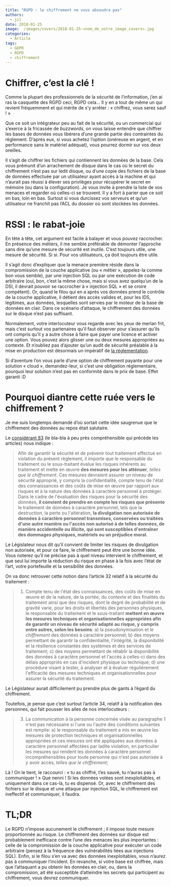 ```yaml
---
title: "RGPD : le chiffrement ne vous absoudra pas"
authors:
  - jil
date: 2018-01-25
image:  /images/covers/2018-01-25-<nom_de_votre_image_covers>.jpg
categories:
  - Article
tags:
  - GDPR
  - RGPD
  - chiffrement
---
```


# Chiffrer, c’est la clé !

Comme la plupart des professionnels de la sécurité de l’information, j’en ai ras la casquette des RGPD ceci, RGPD cela… Il y en a tout de même un qui revient fréquemment et qui mérite de s’y arrêter : « chiffrez, vous serez sauf ! »

Que ce soit un intégrateur peu au fait de la sécurité, ou un commercial qui s’exerce à la fricassée de *buzzwords*, on vous laisse entendre que chiffrer les bases de données vous libérera d’une grande partie des contraintes du règlement. D’après eux, si vous achetez l’option (onéreuse en argent, et en performance sans le matériel adéquat), vous pourrez dormir sur vos deux oreilles.

Il s’agit de chiffrer les fichiers qui contiennent les données de la base. Cela vous prémunit d’un arrachement de disque dans le cas où le secret du chiffrement n’est pas sur ledit disque, ou d’une copie des fichiers de la base de données effectuée par un utilisateur ayant accès à la machine et qui n’aurait pas réussi à élever ses privilèges pour récupérer le secret en mémoire (ou dans la configuration). Je vous invite à prendre la liste de vos menaces et regarder où celles-ci se trouvent. Il y a fort à parier que ce soit en bas, loin en bas. Surtout si vous durcissez vos serveurs et qu’un utilisateur ne franchit pas l’ACL du dossier où sont stockées les données.

# RSSI : le rabat-joie

En tête à tête, cet argument est facile à balayer et vous pouvez raccrocher. En présence des métiers, il me semble préférable de démonter l’approche sans dire qu’une mesure de sécurité est inutile. C’est toujours utile, une mesure de sécurité. Si si. Pour vos utilisateurs, ça doit toujours être utile. 

Il s’agit donc d’expliquer que la menace première réside dans la compromission de la couche applicative (ou « métier », appelez-la comme bon vous semble), par une injection SQL ou par une exécution de code arbitraire (oui, bon, c’est la même chose, mais si vous avez quelqu’un de la DSI, il devrait pouvoir se raccrocher à « injection SQL » et se croire compétent). Or, quand le filou qui en a après vos données prend le contrôle de la couche applicative, il détient des accès valides et, pour les IDS, légitimes, aux données, lesquelles sont servies par le moteur de la base de données en clair. Dans ce scénario d’attaque, le chiffrement des données sur le disque n’est pas suffisant.

Normalement, votre interlocuteur vous regarde avec les yeux de merlan frit, mais c’est surtout vos partenaires qu’il faut observer pour s’assurer qu’ils ont compris qu’il y a autre chose à faire que payer une licence et activer une option. Vous pouvez alors glisser une ou deux mesures appropriées au contexte. Et n’oubliez pas d’ajouter qu’un audit de sécurité préalable à la mise en production est désormais un impératif de [la réglementation][cnil].

Si d’aventure l’on vous parle d’une option de chiffrement payante pour une solution « cloud », demandez-leur, si c’est une obligation réglementaire, pourquoi leur solution n’est pas en conformité dans le prix de base. Effet garanti :D

# Pourquoi diantre cette ruée vers le chiffrement ?

Je me suis longtemps demandé d’où sortait cette idée saugrenue que le chiffrement des données au repos était salutaire. 

Le [considérant 83][lex] (le bla-bla à peu près compréhensible qui précède les articles) nous indique : 

> Afin de garantir la sécurité et de prévenir
> tout traitement effectué en violation du présent règlement, il importe
> que le responsable du traitement ou le sous-traitant évalue les risques
> inhérents au traitement et mette en œuvre **des mesures pour les atténuer**,
> *telles que le chiffrement*. Ces mesures devraient assurer un niveau de
> sécurité approprié, y compris la confidentialité, compte tenu de l'état
> des connaissances et des coûts de mise en œuvre par rapport aux risques
> et à la nature des données à caractère personnel à protéger. Dans le
> cadre de l'évaluation des risques pour la sécurité des données, **il
> convient de prendre en compte les risques que présente** le traitement de
> données à caractère personnel, tels que la destruction, la perte ou
> l'altération, **la divulgation non autorisée de données à caractère
> personnel transmises, conservées ou traitées d'une autre manière ou
> l'accès non autorisé à de telles données, de manière accidentelle ou
> illicite, qui sont susceptibles d'entraîner des dommages physiques,
> matériels ou un préjudice moral.**

Le Législateur nous dit qu’il convient de limiter les risques de divulgation non autorisée, et pour ce faire, le chiffrement peut être une bonne idée. Vous noterez qu’il ne précise pas à quel niveau intervient le chiffrement, et que seul lui importe la réduction du risque en phase à la fois avec l’état de l’art, votre portefeuille et la sensibilité des données.

On va donc retrouver cette notion dans l’article 32 relatif à la sécurité du traitement :

> 1.   Compte tenu de l'état des connaissances, des coûts de mise en œuvre et de la nature, de la portée, du contexte et des finalités du traitement ainsi que des risques, dont le degré de probabilité et de gravité varie, pour les droits et libertés des personnes physiques, le responsable du traitement et le sous-traitant **mettent en œuvre les mesures techniques et organisationnelles appropriées afin de garantir un niveau de sécurité adapté au risque, y compris entre autres, selon les besoins**:
> a) la pseudonymisation et *le chiffrement* des données à caractère personnel;
> b) des moyens permettant de garantir la confidentialité, l'intégrité, la disponibilité et la résilience constantes des systèmes et des services de traitement;
> c) des moyens permettant de rétablir la disponibilité des données à caractère personnel et l'accès à celles-ci dans des délais appropriés en cas d'incident physique ou technique;
> d) une procédure visant à tester, à analyser et à évaluer régulièrement l'efficacité des mesures techniques et organisationnelles pour assurer la sécurité du traitement.

Le Législateur aurait difficilement pu prendre plus de gants à l’égard du chiffrement. 

Toutefois, je pense que c’est surtout l’article 34, relatif à la notification des personnes, qui fait pousser les ailes de nos interlocuteurs :

> 3.   La communication à la personne concernée visée au paragraphe 1 n'est pas nécessaire si l'une ou l'autre des conditions suivantes est remplie:
> a) le responsable du traitement a mis en œuvre les mesures de protection techniques et organisationnelles appropriées et ces mesures ont été appliquées aux données à caractère personnel affectées par ladite violation, en particulier les mesures qui rendent les données à caractère personnel incompréhensibles pour toute personne qui n'est pas autorisée à y avoir accès, *telles que le chiffrement*;

Là ! On le tient, le raccourci : « tu as chiffré, t’es sauvé, tu n’auras pas à communiquer ! » Que nenni ! Si les données volées sont inexploitables, et uniquement dans ce cas-là, tu es dispensé. Or, avec le chiffrement des fichiers sur le disque et une attaque par injection SQL, le chiffrement est ineffectif et communiquer, il faudra.

# TL;DR

Le RGPD n’impose aucunement le chiffrement ; il impose toute mesure proportionnée au risque. Le chiffrement des données sur disque est probablement inefficace contre l’une des menaces les plus importantes : celle de la compromission de la couche applicative pour exécuter un code arbitraire (pensez à la fréquence des vulnérabilités liées aux injections SQL). Enfin, si le filou s’en va avec des données inexploitables, vous n’aurez pas à communiquer l’incident. En revanche, si votre base est chiffrée, mais que l’attaquant a pu obtenir les données en clair, ou, dans la compromission, ait été susceptible d’atteindre les secrets qui participent au chiffrement, vous devrez communiquer.


[lex]: http://eur-lex.europa.eu/legal-content/FR/TXT/?uri=CELEX:32016R0679
[cnil]: https://www.comptoirsecu.fr/blog/2018-01-10-cnil-obligation-securite-precisee/


